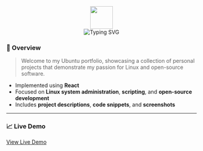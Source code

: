 
<div align="center">
  <img src="https://github.com/tensaeaschalew/ubuntu-portfolio/blob/main/assets/ubuntu-logo.png" width="60px" />
  
  <br/>
  
  <img src="https://readme-typing-svg.herokuapp.com?font=Fira+Code&weight=500&size=28&pause=1000&color=F75C7E&center=true&vCenter=true&width=700&lines=Tensae+Aschalew's+Ubuntu+Portfolio;Exploring+Linux+%26+Open-Source;Collection+of+Personal+Projects" alt="Typing SVG" />
</div>


### 📁 Overview

> Welcome to my Ubuntu portfolio, showcasing a collection of personal projects that demonstrate my passion for Linux and open-source software.

- Implemented using **React**
- Focused on **Linux system administration**, **scripting**, and **open-source development**
- Includes **project descriptions**, **code snippets**, and **screenshots**

---

### 📈 Live Demo

[View Live Demo](https://tensae-ubuntu-portfolio.vercel.app/)
